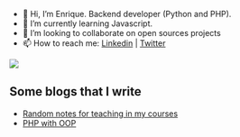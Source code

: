 - 👋 Hi, I’m Enrique. Backend developer (Python and PHP).
- 🌱 I’m currently learning Javascript.
- 💞️ I’m looking to collaborate on open sources projects
- 📫 How to reach me: [Linkedin](https://www.linkedin.com/in/senquevila/) | [Twitter](https://twitter.com/senquevila)

<a href="#"><img src="https://github-readme-stats.vercel.app/api?username=senquevila&show_icons=true&count_private=true&theme=light"></a>

## Some blogs that I write
- [Random notes for teaching in my courses](https://iscodigo.wordpress.com/)
- [PHP with OOP](https://objetosweb.wordpress.com/)

